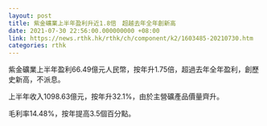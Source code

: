 ```yaml
---
layout: post
title: 紫金礦業上半年盈利升近1.8倍　超越去年全年創新高
date: 2021-07-30 22:56:00.000000000 +08:00
link: https://news.rthk.hk/rthk/ch/component/k2/1603485-20210730.htm
categories: rthk
---
```


紫金礦業上半年盈利66.49億元人民幣，按年升1.75倍，超過去年全年盈利，創歷史新高，不派息。

上半年收入1098.63億元，按年升32.1%，由於主營礦產品價量齊升。

毛利率14.48%，按年提高3.5個百分點。
